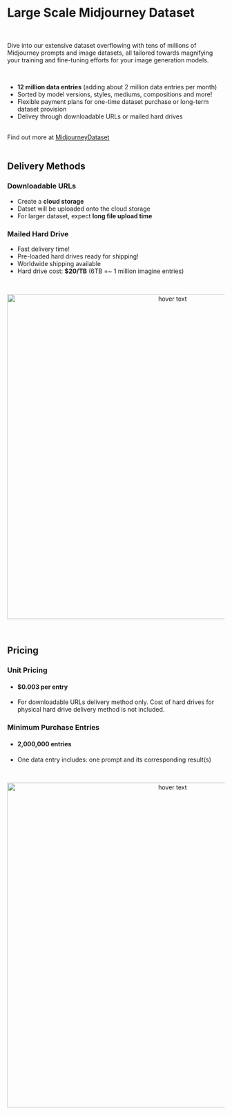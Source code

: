 # Large Scale Midjourney Dataset
<br>
<p>Dive into our extensive dataset overflowing with tens of millions of Midjourney prompts and image datasets, all tailored towards magnifying your training and fine-tuning efforts for your image generation models.</p>
<br>
<ul>
  <li><b>12 million data entries</b> (adding about 2 million data entries per month)</li>
  <li>Sorted by model versions, styles, mediums, compositions and more!</li>
  <li>Flexible payment plans for one-time dataset purchase or long-term dataset provision</li>
  <li>Delivey through downloadable URLs or mailed hard drives</li>
</ul>
  <br>Find out more at <a href="https://midjourneydataset.com/"> MidjourneyDataset </a>
<br><br>
<h2>Delivery Methods</h2>
<h3>Downloadable URLs</h3>
<ul>
  <li>Create a <b>cloud storage</b></li>
  <li>Datset will be uploaded onto the cloud storage</li>
  <li>For larger dataset, expect <b>long file upload time</b></li>
</ul>
<h3>Mailed Hard Drive</h3>
<ul>
  <li>Fast delivery time!</li>
  <li>Pre-loaded hard drives ready for shipping!</li>
  <li>Worldwide shipping available</li>
  <li>Hard drive cost: <b>$20/TB</b> (6TB =~ 1 million imagine entries)</li>
</ul>
<br>
<p align="center">
  <img src="https://github.com/MidjourneyDataset/Large-Scale-Midjourney-Dataset/assets/167390558/89de5a88-cd52-4697-aebc-00e4482389b6" width="750" title="hover text">
</p>
<br>
<h2>Pricing</h2>
<h3>Unit Pricing</h3>
<ul>
  <li><h4><b>$0.003</b> per entry</h4></li>
  <li>For downloadable URLs delivery method only. Cost of hard drives for physical hard drive delivery method is not included.</li>
</ul>
<h3>Minimum Purchase Entries</h3>
<ul>
  <li><h4><b>2,000,000</b> entries</h4></li>
  <li>One data entry includes: one prompt and its corresponding result(s)</li>
</ul>
<br>
<p align="center">
  <img src="https://github.com/MidjourneyDataset/Large-Scale-Midjourney-Dataset/assets/167390558/b9fb220d-dd6a-46a3-bc1f-9859756fb35d" width="750" title="hover text">
</p>
<br>


